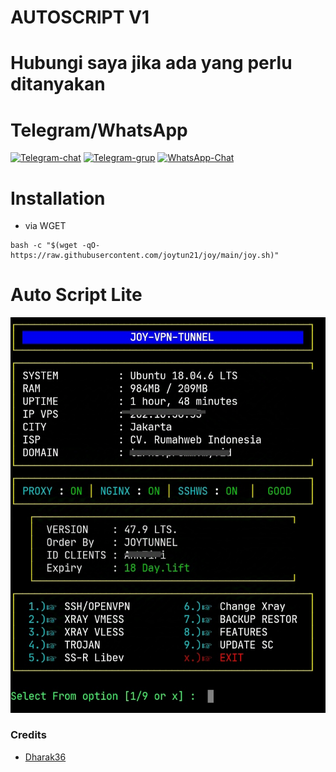 # AUTOSCRIPT V1

# Hubungi saya jika ada yang perlu ditanyakan
# Telegram/WhatsApp
[![Telegram-chat](https://img.shields.io/badge/Chat-Telegram-blue)](https://t.me/joysvpnstore/)
[![Telegram-grup](https://img.shields.io/badge/Grup-Telegram-blue)](https://t.me/+29-pKOGfLKwwYzI9)
[![WhatsApp-Chat](https://img.shields.io/badge/Chat-WhatsApp-blue)](https://wa.me/6283877140463/)

# Installation
- via WGET
```
bash -c "$(wget -qO- https://raw.githubusercontent.com/joytun21/joy/main/joy.sh)"
```

# Auto Script Lite
![Auto Script](https://raw.githubusercontent.com/joytun21/joy/main/image/onta.jpg)


### Credits
- [Dharak36](https://github.com/dharak36/Xray-core)
